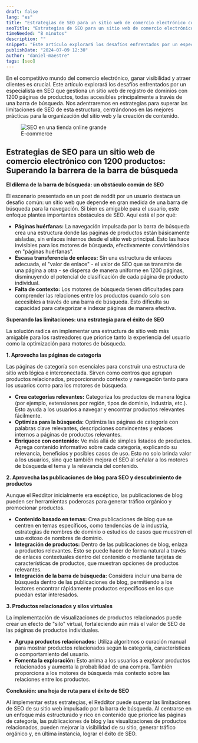 ```yaml
---
draft: false
lang: "es"
title: "Estrategias de SEO para un sitio web de comercio electrónico con 1200 productos"
seoTitle: "Estrategias de SEO para un sitio web de comercio electrónico con 1200 productos"
timeNeeded: "8 minutos"
description: ""
snippet: "Este artículo explorará los desafíos enfrentados por un especialista en SEO que gestiona un sitio web de registro de dominios con 1200 páginas de productos"
publishDate: "2024-07-09 12:30"
author: "daniel-maestre"
tags: [seo]
---
```


En el competitivo mundo del comercio electrónico, ganar visibilidad y atraer clientes es crucial. Este artículo explorará los desafíos enfrentados por un especialista en SEO que gestiona un sitio web de registro de dominios con 1200 páginas de productos, todas accesibles principalmente a través de una barra de búsqueda. Nos adentraremos en estrategias para superar las limitaciones de SEO de esta estructura, centrándonos en las mejores prácticas para la organización del sitio web y la creación de contenido.

<figure>
<img class="mx-auto" src="/blogImages/seo-en-tienda-online-grande.jpg" title="SEO en una tienda online grande" alt="SEO en una tienda online grande" loading="lazy"/>
<figcaption class="text-center">E-commerce<figcaption>
</figure>

##  Estrategias de SEO para un sitio web de comercio electrónico con 1200 productos: Superando la barrera de la barra de búsqueda

**El dilema de la barra de búsqueda: un obstáculo común de SEO**

El escenario presentado en un post de reddit por un usuario destaca un desafío común: un sitio web que depende en gran medida de una barra de búsqueda para la navegación. Si bien es amigable para el usuario, este enfoque plantea importantes obstáculos de SEO. Aquí está el por qué:

* **Páginas huérfanas:** La navegación impulsada por la barra de búsqueda crea una estructura donde las páginas de productos están básicamente aisladas, sin enlaces internos desde el sitio web principal. Esto las hace invisibles para los motores de búsqueda, efectivamente convirtiéndolas en "páginas huérfanas".
* **Escasa transferencia de enlaces:** Sin una estructura de enlaces adecuada, el "valor de enlace" - el valor de SEO que se transmite de una página a otra - se dispersa de manera uniforme en 1200 páginas, disminuyendo el potencial de clasificación de cada página de producto individual.
* **Falta de contexto:** Los motores de búsqueda tienen dificultades para comprender las relaciones entre los productos cuando solo son accesibles a través de una barra de búsqueda. Esto dificulta su capacidad para categorizar e indexar páginas de manera efectiva.

**Superando las limitaciones: una estrategia para el éxito de SEO**

La solución radica en implementar una estructura de sitio web más amigable para los rastreadores que priorice tanto la experiencia del usuario como la optimización para motores de búsqueda.

**1. Aprovecha las páginas de categoría**

Las páginas de categoría son esenciales para construir una estructura de sitio web lógica e interconectada. Sirven como centros que agrupan productos relacionados, proporcionando contexto y navegación tanto para los usuarios como para los motores de búsqueda.

* **Crea categorías relevantes:** Categoriza los productos de manera lógica (por ejemplo, extensiones por región, tipos de dominio, industria, etc.). Esto ayuda a los usuarios a navegar y encontrar productos relevantes fácilmente.
* **Optimiza para la búsqueda:** Optimiza las páginas de categoría con palabras clave relevantes, descripciones convincentes y enlaces internos a páginas de productos relevantes.
* **Enriquece con contenido:** Ve más allá de simples listados de productos. Agrega contenido informativo sobre cada categoría, explicando su relevancia, beneficios y posibles casos de uso. Esto no solo brinda valor a los usuarios, sino que también mejora el SEO al señalar a los motores de búsqueda el tema y la relevancia del contenido.

**2. Aprovecha las publicaciones de blog para SEO y descubrimiento de productos**

Aunque el Redditor inicialmente era escéptico, las publicaciones de blog pueden ser herramientas poderosas para generar tráfico orgánico y promocionar productos.

* **Contenido basado en temas:** Crea publicaciones de blog que se centren en temas específicos, como tendencias de la industria, estrategias de nombres de dominio o estudios de casos que muestren el uso exitoso de nombres de dominio.
* **Integración de productos:** Dentro de las publicaciones de blog, enlaza a productos relevantes. Esto se puede hacer de forma natural a través de enlaces contextuales dentro del contenido o mediante tarjetas de características de productos, que muestran opciones de productos relevantes.
* **Integración de la barra de búsqueda:** Considera incluir una barra de búsqueda dentro de las publicaciones de blog, permitiendo a los lectores encontrar rápidamente productos específicos en los que puedan estar interesados.

**3. Productos relacionados y silos virtuales**

La implementación de visualizaciones de productos relacionados puede crear un efecto de "silo" virtual, fortaleciendo aún más el valor de SEO de las páginas de productos individuales.

* **Agrupa productos relacionados:** Utiliza algoritmos o curación manual para mostrar productos relacionados según la categoría, características o comportamiento del usuario.
* **Fomenta la exploración:** Esto anima a los usuarios a explorar productos relacionados y aumenta la probabilidad de una compra. También proporciona a los motores de búsqueda más contexto sobre las relaciones entre los productos.

**Conclusión: una hoja de ruta para el éxito de SEO**

Al implementar estas estrategias, el Redditor puede superar las limitaciones de SEO de su sitio web impulsado por la barra de búsqueda. Al centrarse en un enfoque más estructurado y rico en contenido que priorice las páginas de categoría, las publicaciones de blog y las visualizaciones de productos relacionados, pueden mejorar la visibilidad de su sitio, generar tráfico orgánico y, en última instancia, lograr el éxito de SEO.

